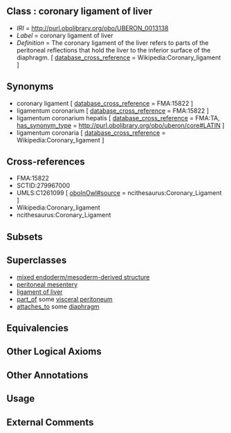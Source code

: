 
## Class : coronary ligament of liver

 * *IRI* = http://purl.obolibrary.org/obo/UBERON_0013138
 * *Label* = coronary ligament of liver
 * *Definition* = The coronary ligament of the liver refers to parts of the peritoneal reflections that hold the liver to the inferior surface of the diaphragm. [ [database_cross_reference](../../ef/oboInOwl#hasDbXref.md) = Wikipedia:Coronary_ligament ]

## Synonyms

 * coronary ligament [ [database_cross_reference](../../ef/oboInOwl#hasDbXref.md) = FMA:15822 ]
 * ligamentum coronarium [ [database_cross_reference](../../ef/oboInOwl#hasDbXref.md) = FMA:15822 ]
 * ligamentum coronarium hepatis [ [database_cross_reference](../../ef/oboInOwl#hasDbXref.md) = FMA:TA, [has_synonym_type](../../pe/oboInOwl#hasSynonymType.md) = http://purl.obolibrary.org/obo/uberon/core#LATIN ]
 * ligamentum coronaria [ [database_cross_reference](../../ef/oboInOwl#hasDbXref.md) = Wikipedia:Coronary_ligament ]

## Cross-references

 * FMA:15822
 * SCTID:279967000
 * UMLS:C1261099 [ [oboInOwl#source](../../ce/oboInOwl#source.md) = ncithesaurus:Coronary_Ligament ]
 * Wikipedia:Coronary_ligament
 * ncithesaurus:Coronary_Ligament

## Subsets


## Superclasses

 * [mixed endoderm/mesoderm-derived structure](../../UBERON/77/UBERON_0000077.md)
 * [peritoneal mesentery](../../UBERON/26/UBERON_0007826.md)
 * [ligament of liver](../../UBERON/39/UBERON_0013139.md)
 * [part_of](../../BFO/50/BFO_0000050.md) some [visceral peritoneum](../../UBERON/78/UBERON_0001178.md)
 * [attaches_to](../../RO/71/RO_0002371.md) some [diaphragm](../../UBERON/03/UBERON_0001103.md)

## Equivalencies


## Other Logical Axioms


## Other Annotations


## Usage


## External Comments


